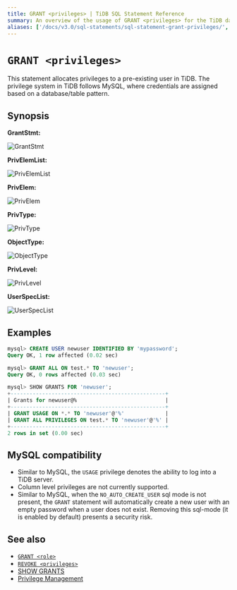 ```yaml
---
title: GRANT <privileges> | TiDB SQL Statement Reference
summary: An overview of the usage of GRANT <privileges> for the TiDB database.
aliases: ['/docs/v3.0/sql-statements/sql-statement-grant-privileges/','/docs/v3.0/reference/sql/statements/grant-privileges/']
---
```


# `GRANT <privileges>`

This statement allocates privileges to a pre-existing user in TiDB. The privilege system in TiDB follows MySQL, where credentials are assigned based on a database/table pattern.

## Synopsis

**GrantStmt:**

![GrantStmt](https://docs-download.pingcap.com/media/images/docs/sqlgram/GrantStmt.png)

**PrivElemList:**

![PrivElemList](https://docs-download.pingcap.com/media/images/docs/sqlgram/PrivElemList.png)

**PrivElem:**

![PrivElem](https://docs-download.pingcap.com/media/images/docs/sqlgram/PrivElem.png)

**PrivType:**

![PrivType](https://docs-download.pingcap.com/media/images/docs/sqlgram/PrivType.png)

**ObjectType:**

![ObjectType](https://docs-download.pingcap.com/media/images/docs/sqlgram/ObjectType.png)

**PrivLevel:**

![PrivLevel](https://docs-download.pingcap.com/media/images/docs/sqlgram/PrivLevel.png)

**UserSpecList:**

![UserSpecList](https://docs-download.pingcap.com/media/images/docs/sqlgram/UserSpecList.png)

## Examples

```sql
mysql> CREATE USER newuser IDENTIFIED BY 'mypassword';
Query OK, 1 row affected (0.02 sec)

mysql> GRANT ALL ON test.* TO 'newuser';
Query OK, 0 rows affected (0.03 sec)

mysql> SHOW GRANTS FOR 'newuser';
+-------------------------------------------------+
| Grants for newuser@%                            |
+-------------------------------------------------+
| GRANT USAGE ON *.* TO 'newuser'@'%'             |
| GRANT ALL PRIVILEGES ON test.* TO 'newuser'@'%' |
+-------------------------------------------------+
2 rows in set (0.00 sec)
```

## MySQL compatibility

* Similar to MySQL, the `USAGE` privilege denotes the ability to log into a TiDB server.
* Column level privileges are not currently supported.
* Similar to MySQL, when the `NO_AUTO_CREATE_USER` sql mode is not present, the `GRANT` statement will automatically create a new user with an empty password when a user does not exist. Removing this sql-mode (it is enabled by default) presents a security risk.

## See also

* [`GRANT <role>`](/sql-statements/sql-statement-grant-role.md)
* [`REVOKE <privileges>`](/sql-statements/sql-statement-revoke-privileges.md)
* [SHOW GRANTS](/sql-statements/sql-statement-show-grants.md)
* [Privilege Management](/privilege-management.md)
